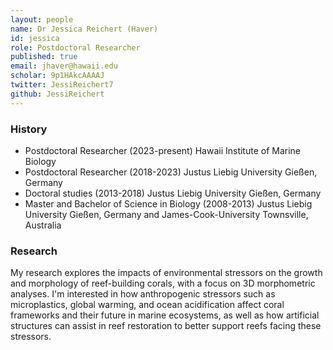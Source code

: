 ```yaml
---
layout: people
name: Dr Jessica Reichert (Haver)
id: jessica
role: Postdoctoral Researcher
published: true
email: jhaver@hawaii.edu
scholar: 9p1HAkcAAAAJ
twitter: JessiReichert7
github: JessiReichert
---
```


### History

- Postdoctoral Researcher (2023-present) Hawaii Institute of Marine Biology
- Postdoctoral Researcher (2018-2023) Justus Liebig University Gießen, Germany
- Doctoral studies (2013-2018) Justus Liebig University Gießen, Germany
- Master and Bachelor of Science in Biology (2008-2013) Justus Liebig University Gießen, Germany and James-Cook-University Townsville, Australia



### Research

My research explores the impacts of environmental stressors on the growth and morphology of reef-building corals, with a focus on 3D morphometric analyses. I&#39;m interested in how anthropogenic stressors such as microplastics, global warming, and ocean acidification affect coral frameworks and their future in marine ecosystems, as well as how artificial structures can assist in reef restoration to better support reefs facing these stressors.
